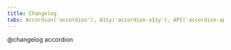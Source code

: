 ```yaml
---
title: Changelog
tabs: Accordion('accordion'), A11y('accordion-a11y'), API('accordion-api'), Example('accordion-code'), Changelog('accordion-changelog')
---
```


@changelog accordion
